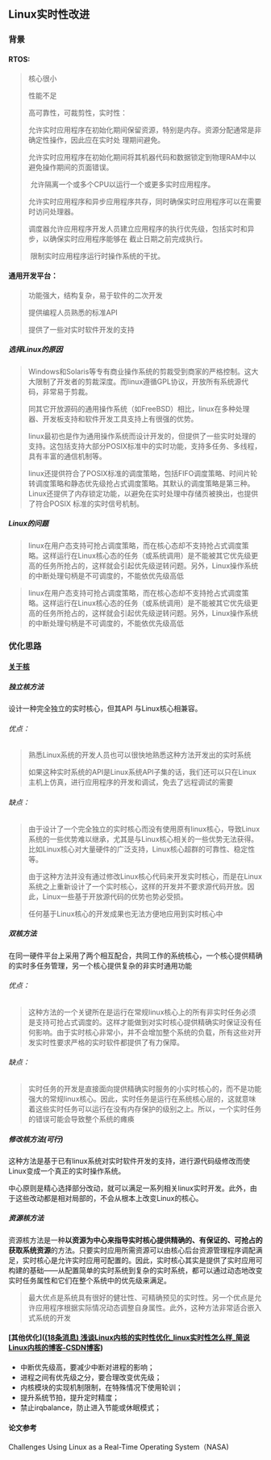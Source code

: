 ## Linux实时性改进

### 背景

#### RTOS:

> 核心很小
>
> 性能不足
>
> 高可靠性，可裁剪性，实时性：
>
> ​	允许实时应用程序在初始化期间保留资源，特别是内存。资源分配通常是非确定性操作，因此应在实时处	理期间避免。
>
> ​	允许实时应用程序在初始化期间将其机器代码和数据锁定到物理RAM中以避免操作期间的页面错误。
>
> ​	允许隔离一个或多个CPU以运行一个或更多实时应用程序。
>
> ​	允许实时应用程序和异步应用程序共存，同时确保实时应用程序可以在需要时访问处理器。
>
> ​	调度器允许应用程序开发人员建立应用程序的执行优先级，包括实时和异步，以确保实时应用程序能够在	截止日期之前完成执行。
>
> ​	限制实时应用程序运行时操作系统的干扰。

#### 通用开发平台：

> 功能强大，结构复杂，易于软件的二次开发
>
> 提供编程人员熟悉的标准API
>
> 提供了一些对实时软件开发的支持

##### 选择Linux的原因

> Windows和Solaris等专有商业操作系统的剪裁受到商家的严格控制。这大大限制了开发者的剪裁深度。而linux遵循GPL协议，开放所有系统源代码，非常易于剪裁。
>
> 同其它开放源码的通用操作系统（如FreeBSD）相比，linux在多种处理器、开发板支持和软件开发工具支持上有很强的优势。
>
> linux最初也是作为通用操作系统而设计开发的，但提供了一些实时处理的支持。这包括支持大部分POSIX标准中的实时功能，支持多任务、多线程，具有丰富的通信机制等。
>
> linux还提供符合了POSIX标准的调度策略，包括FIFO调度策略、时间片轮转调度策略和静态优先级抢占式调度策略。其默认的调度策略是第三种。Linux还提供了内存锁定功能，以避免在实时处理中存储页被换出，也提供了符合POSIX 标准的实时信号机制。

##### Linux的问题

> linux在用户态支持可抢占调度策略，而在核心态却不支持抢占式调度策略。这样运行在Linux核心态的任务（或系统调用）是不能被其它优先级更高的任务所抢占的，这样就会引起优先级逆转问题。另外，Linux操作系统的中断处理句柄是不可调度的，不能依优先级高低

> linux在用户态支持可抢占调度策略，而在核心态却不支持抢占式调度策略。这样运行在Linux核心态的任务（或系统调用）是不能被其它优先级更高的任务所抢占的，这样就会引起优先级逆转问题。另外，Linux操作系统的中断处理句柄是不可调度的，不能依优先级高低

### 优化思路

#### [关于核](https://blog.51cto.com/u_11767891/5532624)

##### 独立核方法

设计一种完全独立的实时核心，但其API 与Linux核心相兼容。

###### 优点：

> 熟悉Linux系统的开发人员也可以很快地熟悉这种方法开发出的实时系统
>
> 如果这种实时系统的API是Linux系统API子集的话，我们还可以只在Linux主机上仿真，进行应用程序的开发和调试，免去了远程调试的需要

###### 缺点：

>由于设计了一个完全独立的实时核心而没有使用原有linux核心，导致Linux系统的一些优势难以继承，尤其是与Linux核心相关的一些优势无法获得。比如Linux核心对大量硬件的广泛支持，Linux核心超群的可靠性、稳定性等。
>
>由于这种方法并没有通过修改Linux核心代码来开发实时核心，而是在Linux系统之上重新设计了一个实时核心，这样的开发并不要求源代码开放。因此，Linux一些基于开放源代码的优势也势必受损。
>
>任何基于Linux核心的开发成果也无法方便地应用到实时核心中

##### 双核方法

在同一硬件平台上采用了两个相互配合，共同工作的系统核心，一个核心提供精确的实时多任务管理，另一个核心提供复杂的非实时通用功能

###### 优点：

> 这种方法的一个关键所在是运行在常规linux核心上的所有非实时任务必须是支持可抢占式调度的。这样才能做到对实时核心提供精确实时保证没有任何影响。由于实时核心非常小，并不会增加整个系统的负载，所有这些对开发实时性要求严格的实时软件都提供了有力保障。

###### 缺点：

> 实时任务的开发是直接面向提供精确实时服务的小实时核心的，而不是功能强大的常规linux核心。因此，实时任务是运行在系统核心层的，这就意味着这些实时任务可以运行在没有内存保护的级别之上。所以，一个实时任务的错误可能会导致整个系统的瘫痪

##### 修改核方法(可行)

这种方法是基于已有linux系统对实时软件开发的支持，进行源代码级修改而使Linux变成一个真正的实时操作系统。

中心原则是精心选择部分改动，就可以满足一系列相关linux实时开发。此外，由于这些改动都是相对局部的，不会从根本上改变Linux的核心。

##### 资源核方法

资源核方法是一种**以资源为中心来指导实时核心提供精确的、有保证的、可抢占的获取系统资源**的方法。只要实时应用所需资源可以由核心后台资源管理程序调配满足，实时核心是允许实时应用可配置的。因此，实时核心其实是提供了实时应用可构建的基础——从配置简单的实时系统到复杂的实时系统，都可以通过动态地改变实时任务属性和它们在整个系统中的优先级来满足。

> 最大优点是系统具有很好的健壮性、可精确预见的实时性。另一个优点是允许应用程序根据实际情况动态调整自身属性。此外，这种方法非常适合嵌入式系统的开发

#### [其他优化]([(18条消息) 浅谈Linux内核的实时性优化_linux实时性怎么样_简说Linux内核的博客-CSDN博客](https://blog.csdn.net/m0_50662680/article/details/128449336))

- 中断优先级高，要减少中断对进程的影响；
- 进程之间有优先级之分，要合理改变优先级；
- 内核模块的实现机制限制，在特殊情况下使用轮训；
- 提升系统节拍，提升定时精度；
- 禁止irqbalance，防止进入节能或休眠模式；

#### 论文参考

Challenges Using Linux as a Real-Time Operating System（NASA)